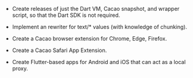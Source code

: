 * Create releases of just the Dart VM, Cacao snapshot, and wrapper script, so that the Dart SDK is not required.

* Implement an rewriter for text/* values (with knowledge of chunking).

* Create a Cacao browser extension for Chrome, Edge, Firefox.

* Create a Cacao Safari App Extension.

* Create Flutter-based apps for Android and iOS that can act as a local proxy.
